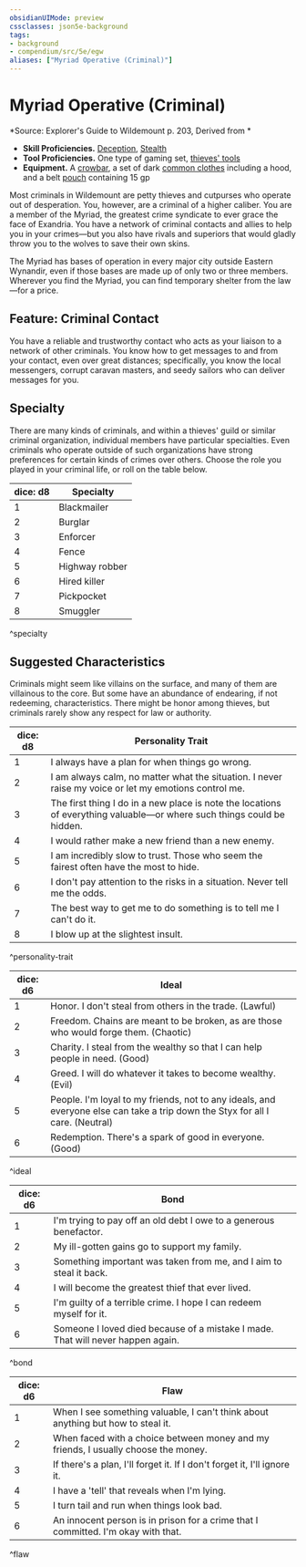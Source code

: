 ```yaml
---
obsidianUIMode: preview
cssclasses: json5e-background
tags:
- background
- compendium/src/5e/egw
aliases: ["Myriad Operative (Criminal)"]
---
```

# Myriad Operative (Criminal)
*Source: Explorer's Guide to Wildemount p. 203, Derived from *  

- **Skill Proficiencies.** [Deception](/compendium/rules/skills.md#Deception), [Stealth](/compendium/rules/skills.md#Stealth)  
- **Tool Proficiencies.** One type of gaming set, [thieves' tools](/compendium/items/thieves-tools.md)  
- **Equipment.** A [crowbar](/compendium/items/crowbar.md), a set of dark [common clothes](/compendium/items/common-clothes.md) including a hood, and a belt [pouch](/compendium/items/pouch.md) containing 15 gp  

Most criminals in Wildemount are petty thieves and cutpurses who operate out of desperation. You, however, are a criminal of a higher caliber. You are a member of the Myriad, the greatest crime syndicate to ever grace the face of Exandria. You have a network of criminal contacts and allies to help you in your crimes—but you also have rivals and superiors that would gladly throw you to the wolves to save their own skins.

The Myriad has bases of operation in every major city outside Eastern Wynandir, even if those bases are made up of only two or three members. Wherever you find the Myriad, you can find temporary shelter from the law—for a price.

## Feature: Criminal Contact

You have a reliable and trustworthy contact who acts as your liaison to a network of other criminals. You know how to get messages to and from your contact, even over great distances; specifically, you know the local messengers, corrupt caravan masters, and seedy sailors who can deliver messages for you.

## Specialty

There are many kinds of criminals, and within a thieves' guild or similar criminal organization, individual members have particular specialties. Even criminals who operate outside of such organizations have strong preferences for certain kinds of crimes over others. Choose the role you played in your criminal life, or roll on the table below.

| dice: d8 | Specialty |
|----------|-----------|
| 1 | Blackmailer |
| 2 | Burglar |
| 3 | Enforcer |
| 4 | Fence |
| 5 | Highway robber |
| 6 | Hired killer |
| 7 | Pickpocket |
| 8 | Smuggler |
^specialty

## Suggested Characteristics

Criminals might seem like villains on the surface, and many of them are villainous to the core. But some have an abundance of endearing, if not redeeming, characteristics. There might be honor among thieves, but criminals rarely show any respect for law or authority.

| dice: d8 | Personality Trait |
|----------|-------------------|
| 1 | I always have a plan for when things go wrong. |
| 2 | I am always calm, no matter what the situation. I never raise my voice or let my emotions control me. |
| 3 | The first thing I do in a new place is note the locations of everything valuable—or where such things could be hidden. |
| 4 | I would rather make a new friend than a new enemy. |
| 5 | I am incredibly slow to trust. Those who seem the fairest often have the most to hide. |
| 6 | I don't pay attention to the risks in a situation. Never tell me the odds. |
| 7 | The best way to get me to do something is to tell me I can't do it. |
| 8 | I blow up at the slightest insult. |
^personality-trait

| dice: d6 | Ideal |
|----------|-------|
| 1 | Honor. I don't steal from others in the trade. (Lawful) |
| 2 | Freedom. Chains are meant to be broken, as are those who would forge them. (Chaotic) |
| 3 | Charity. I steal from the wealthy so that I can help people in need. (Good) |
| 4 | Greed. I will do whatever it takes to become wealthy. (Evil) |
| 5 | People. I'm loyal to my friends, not to any ideals, and everyone else can take a trip down the Styx for all I care. (Neutral) |
| 6 | Redemption. There's a spark of good in everyone. (Good) |
^ideal

| dice: d6 | Bond |
|----------|------|
| 1 | I'm trying to pay off an old debt I owe to a generous benefactor. |
| 2 | My ill-gotten gains go to support my family. |
| 3 | Something important was taken from me, and I aim to steal it back. |
| 4 | I will become the greatest thief that ever lived. |
| 5 | I'm guilty of a terrible crime. I hope I can redeem myself for it. |
| 6 | Someone I loved died because of a mistake I made. That will never happen again. |
^bond

| dice: d6 | Flaw |
|----------|------|
| 1 | When I see something valuable, I can't think about anything but how to steal it. |
| 2 | When faced with a choice between money and my friends, I usually choose the money. |
| 3 | If there's a plan, I'll forget it. If I don't forget it, I'll ignore it. |
| 4 | I have a 'tell' that reveals when I'm lying. |
| 5 | I turn tail and run when things look bad. |
| 6 | An innocent person is in prison for a crime that I committed. I'm okay with that. |
^flaw